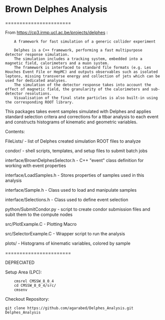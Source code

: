 # Brown Delphes Analysis

=======================

From https://cp3.irmp.ucl.ac.be/projects/delphes :

```
    A framework for fast simulation of a generic collider experiment

    Delphes is a C++ framework, performing a fast multipurpose detector response simulation. 
    The simulation includes a tracking system, embedded into a magnetic field, calorimeters and a muon system. 
    The framework is interfaced to standard file formats (e.g. Les Houches Event File or HepMC) and outputs observables such as isolated leptons, missing transverse energy and collection of jets which can be used for dedicated analyses. 
    The simulation of the detector response takes into account the effect of magnetic field, the granularity of the calorimeters and sub-detector resolutions. 
    Visualisation of the final state particles is also built-in using the corresponding ROOT library.
 ```
 
 This packages takes event samples simulated with Delphes and applies standard selection critera and corrections for a ttbar analysis to each event and constructs histograms of kinematic and geometric variables.
 
 Contents:
 
 FileLists/ - list of Delphes created simulation ROOT files to analyze
 
 condor/ - shell scripts, templates, and setup files to submit batch jobs
 
 
 interface/BrownDelphesSelector.h - C++ "event" class definition for working with event properties
 
 interface/LoadSamples.h - Stores properties of samples used in this analysis
 
 interface/Sample.h - Class used to load and manipulate samples
 
 interface/Selections.h - Class used to define event selection
 
 
 python/SubmitCondor.py - script to create condor submission files and subit them to the compute nodes
 
 
 src/PlotExample.C - Plotting Macro
 
 src/SelectorExample.C - Wrapper script to run the analysis
 
 plots/ - Histograms of kinematic variables, colored by sample

 =======================
 
DEPRECIATED

Setup Area (LPC):
```
    cmsrel CMSSW_8_0_4
    cd CMSSW_8_0_4/src/
    cmsenv
```

Checkout Repository: 
```
git clone https://github.com/agarabed/Delphes_Analysis.git Delphes_Analysis
```
